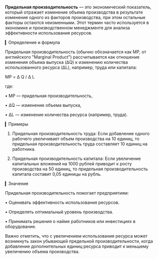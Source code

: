 **Придельная производительность** — это экономический показатель, который отражает изменение объема производства в результате изменения одного из факторов производства, при этом остальные факторы остаются неизменными. Этот термин часто используется в экономике и производственном менеджменте для анализа эффективности использования ресурсов.

▎Определение и формула

Придельная производительность (обычно обозначается как MP, от английского "Marginal Product") рассчитывается как отношение изменения объема выпуска (ΔQ) к изменению количества использованного ресурса (ΔL), например, труда или капитала:

MP = Δ Q / Δ L


где:

• MP — придельная производительность,

• ΔQ — изменение объема выпуска,

• ΔL — изменение количества ресурса (например, труда).

▎Примеры

1. Придельная производительность труда: Если добавление одного рабочего увеличивает объем производства на 10 единиц, то придельная производительность труда составляет 10 единиц на работника.

2. Придельная производительность капитала: Если увеличение капитальных вложений на 1000 рублей приводит к росту производства на 50 единиц, то придельная производительность капитала составит 0,05 единицы на рубль.

▎Значение

Придельная производительность помогает предприятиям:

• Оценивать эффективность использования ресурсов.

• Определять оптимальный уровень производства.

• Принимать решения о найме работников или инвестициях в оборудование.

Важно отметить, что с увеличением использования ресурса может возникнуть закон убывающей предельной производительности, когда добавление дополнительных единиц ресурса приводит к меньшему увеличению объема производства.
